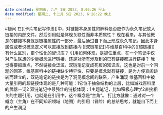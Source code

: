 ```yaml
---
date created: 星期五, 九月 1日 2023, 8:06:26 早上
date modified: 星期二, 十二月 5日 2023, 6:26:22 晚上
---
```


#疑问 
在[[卡片笔记写作法]]中，对链接本身属性的解释是否应作为永久笔记放入链接的内部文件，然后引用就是体现关联性而非本质属性？
	现在看来，与其他概念的链接本身就是链接属性的一部分，最后通过自下而上形成永久笔记，因此本身属性或者说概念定义可以直接放到链接内
[[双链笔记]]与维基百科中的[[超链接]]有什么区别，更个性化的智识库？
引用如何体现，是抓住重点，在一个笔记中仅对产生联想的少量概念进行链接，还是对所有涉及到的已有链接都进行链接？
	我觉得要抓重点，不然链接会泛滥，双链笔记变成死板的知识库，这也是对前一个问题的回答，维基百科中的链接缺少特异性，只要是概念就有链接，是为方便查阅跳转而建立的，双链笔记的链接是为了洞见概念间的联系，产生涌现
		维基百科中被大量引用的超链接体现的是几种可能：1它位于抽象结构的上层，比如游戏百科里的武器一词2
		双链笔记中最强壮的链接体现：1主题笔记，比如积极心理学2直接相关的主题引用，也就是在引用中，这个概念是“主角”。
		打比方就像：通过对一个概念（主角）在不同知识领域（地图）的引用（冒险）的总结思考，就能自下而上的产生洞见


